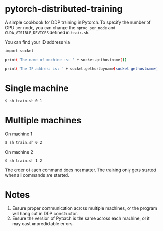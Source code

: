 # pytorch-distributed-training
A simple cookbook for DDP training in Pytorch. To specify the number of GPU per node, you can change the ```nproc_per_node``` and ```CUDA_VISIBLE_DEVICES``` defined in ```train.sh```.

You can find your ID address via

```bash
import socket

print('The name of machine is: ' + socket.gethostname())
 
print('The IP address is: ' + socket.gethostbyname(socket.gethostname()))
```

# Single machine
```bash
$ sh train.sh 0 1
```

# Multiple machines

On machine 1
```bash
$ sh train.sh 0 2
```

On machine 2
```bash
$ sh train.sh 1 2
```

The order of each command does not matter. The training only gets started when all commands are started.

# Notes
1. Ensure proper communication across multiple machines, or the program will hang out in DDP constructor.
2. Ensure the version of Pytorch is the same across each machine, or it may cast unpredictable errors.
